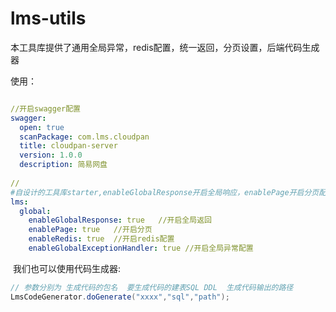 # lms-utils
本工具库提供了通用全局异常，redis配置，统一返回，分页设置，后端代码生成器

使用：
```yaml

//开启swagger配置
swagger:
  open: true
  scanPackage: com.lms.cloudpan
  title: cloudpan-server
  version: 1.0.0
  description: 简易网盘
  
//
#自设计的工具库starter,enableGlobalResponse开启全局响应，enablePage开启分页配置
lms:
  global:
    enableGlobalResponse: true   //开启全局返回
    enablePage: true   //开启分页
    enableRedis: true  //开启redis配置
    enableGlobalExceptionHandler: true //开启全局异常配置
```

​    我们也可以使用代码生成器:

```java
// 参数分别为 生成代码的包名  要生成代码的建表SQL DDL  生成代码输出的路径
LmsCodeGenerator.doGenerate("xxxx","sql","path");
```

